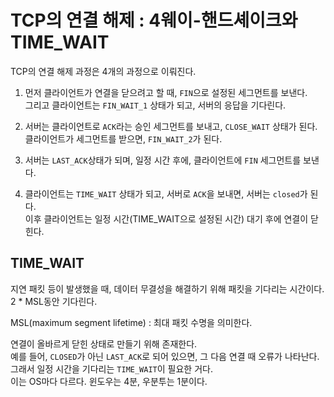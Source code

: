 # TCP의 연결 해제 : 4웨이-핸드셰이크와 TIME_WAIT

TCP의 연결 해제 과정은 4개의 과정으로 이뤄진다.

1. 먼저 클라이언트가 연결을 닫으려고 할 때, `FIN`으로 설정된 세그먼트를 보낸다. <br />
   그리고 클라이언트는 `FIN_WAIT_1` 상태가 되고, 서버의 응답을 기다린다.

2. 서버는 클라이언트로 `ACK`라는 승인 세그먼트를 보내고, `CLOSE_WAIT` 상태가 된다. <br />
   클라이언트가 세그먼트를 받으면, `FIN_WAIT_2`가 된다.

3. 서버는 `LAST_ACK`상태가 되며, 일정 시간 후에, 클라이언트에 `FIN` 세그먼트를 보낸다.

4. 클라이언트는 `TIME_WAIT` 상태가 되고, 서버로 `ACK`을 보내면, 서버는 `closed`가 된다.<br />
   이후 클라이언트는 일정 시간(TIME_WAIT으로 설정된 시간) 대기 후에 연결이 닫힌다.

## TIME_WAIT

지연 패킷 등이 발생했을 때, 데이터 무결성을 해결하기 위해 패킷을 기다리는 시간이다. <br />
2 \* MSL동안 기다린다.

MSL(maximum segment lifetime) : 최대 패킷 수명을 의미한다.

연결이 올바르게 닫힌 상태로 만들기 위해 존재한다. <br />
예를 들어, `CLOSED`가 아닌 `LAST_ACK`로 되어 있으면, 그 다음 연결 때 오류가 나타난다. <br />
그래서 일정 시간을 기다리는 `TIME_WAIT`이 필요한 거다. <br />
이는 OS마다 다르다. 윈도우는 4분, 우분투는 1분이다.
